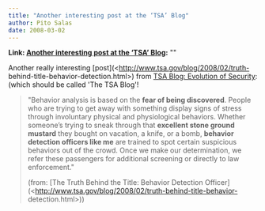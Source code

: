 ```yaml
---
title: "Another interesting post at the ‘TSA’ Blog"
author: Pito Salas
date: 2008-03-02
---
```


**Link: [Another interesting post at the ‘TSA’ Blog](None):** ""



Another really interesting [post](<http://www.tsa.gov/blog/2008/02/truth-
behind-title-behavior-detection.html>) from [TSA Blog: Evolution of
Security](<http://www.tsa.gov/blog/index.shtm>): (which should be called 'The
TSA Blog'!

> "Behavior analysis is based on the **fear of being discovered**. People who
> are trying to get away with something display signs of stress through
> involuntary physical and physiological behaviors. Whether someone’s trying
> to sneak through that **excellent stone ground mustard** they bought on
> vacation, a knife, or a bomb, **behavior detection officers like me** are
> trained to spot certain suspicious behaviors out of the crowd. Once we make
> our determination, we refer these passengers for additional screening or
> directly to law enforcement."
>
> (from: [The Truth Behind the Title: Behavior Detection
> Officer](<http://www.tsa.gov/blog/2008/02/truth-behind-title-behavior-
> detection.html>))


